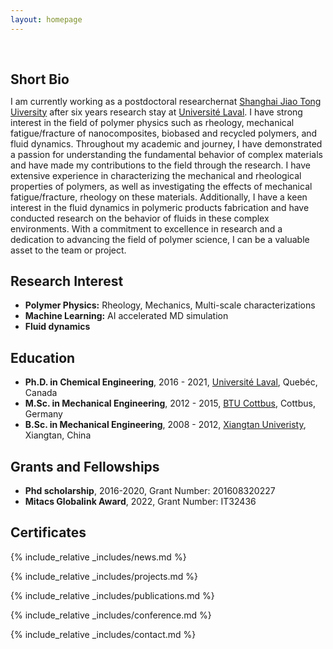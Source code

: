 ```yaml
---
layout: homepage
---
```


<h1 id="about-me"></h1>

<h2 style="margin: 60px 0px 10px;">Short Bio</h2>

I am currently working as a postdoctoral researchernat [Shanghai Jiao Tong Uiversity](https://www.sjtu.cn/) after six years research stay at [Université Laval](https://www.ulaval.ca/en). I have strong interest in the field of polymer physics such as rheology, mechanical fatigue/fracture of nanocomposites, biobased and recycled polymers, and fluid dynamics. Throughout my academic and journey, I have demonstrated a passion for understanding the fundamental behavior of complex materials and have made my contributions to the field through the
research. I have extensive experience in characterizing the mechanical and rheological properties of polymers, as well as investigating the effects of mechanical fatigue/fracture, rheology on these materials. Additionally, I have a keen interest in the fluid dynamics in polymeric products fabrication and have conducted research on the behavior of fluids in these complex environments. With a commitment to excellence in research and a dedication to advancing the field of polymer science, I can be a valuable asset to the team or project.

## Research Interest

- **Polymer Physics:** Rheology, Mechanics, Multi-scale characterizations
- **Machine Learning:** AI accelerated MD simulation
- **Fluid dynamics**

## Education
- **Ph.D. in Chemical Engineering**, 2016 - 2021, [Université Laval](https://www.ulaval.ca/en), Quebéc, Canada
- **M.Sc. in Mechanical Engineering**, 2012 - 2015, [BTU Cottbus](https://www.b-tu.de/en/), Cottbus, Germany
- **B.Sc. in Mechanical Engineering**, 2008 - 2012, [Xiangtan Univeristy](https://www.xtu.edu.cn), Xiangtan, China

## Grants and Fellowships
- **Phd scholarship**, 2016-2020, Grant Number: 201608320227
- **Mitacs Globalink Award**, 2022, Grant Number: IT32436


## Certificates

<div data-iframe-width="150" data-iframe-height="270" data-share-badge-id="343635de-7d0f-43ea-922d-432566a4b1e5" data-share-badge-host="https://www.credly.com"></div>
<script type="text/javascript" async src="//cdn.credly.com/assets/utilities/embed.js"></script>

{% include_relative _includes/news.md %}

{% include_relative _includes/projects.md %}

{% include_relative _includes/publications.md %}

{% include_relative _includes/conference.md %}

{% include_relative _includes/contact.md %}
